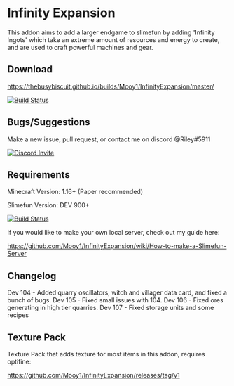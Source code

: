 # Infinity Expansion

This addon aims to add a larger endgame to slimefun by adding 'Infinity Ingots' which take an extreme amount of resources and energy to create, and are used to craft powerful machines and gear.

## Download

https://thebusybiscuit.github.io/builds/Mooy1/InfinityExpansion/master/

[![Build Status](https://thebusybiscuit.github.io/builds/Mooy1/InfinityExpansion/master/badge.svg)](https://thebusybiscuit.github.io/builds/Mooy1/InfinityExpansion/master)

## Bugs/Suggestions

Make a new issue, pull request, or contact me on discord @Riley#5911

<p>
  <a href="https://discord.gg/slimefun">
    <img src="https://discordapp.com/api/guilds/565557184348422174/widget.png?style=banner3" alt="Discord Invite"/>
  </a>
</p>

## Requirements

Minecraft Version: 1.16+ (Paper recommended)

Slimefun Version: DEV 900+

[![Build Status](https://thebusybiscuit.github.io/builds/TheBusyBiscuit/Slimefun4/master/badge.svg)](https://thebusybiscuit.github.io/builds/TheBusyBiscuit/Slimefun4/master/)

If you would like to make your own local server, check out my guide here:

https://github.com/Mooy1/InfinityExpansion/wiki/How-to-make-a-Slimefun-Server

## Changelog

Dev 104 - Added quarry oscillators, witch and villager data card, and fixed a bunch of bugs.
Dev 105 - Fixed small issues with 104.
Dev 106 - Fixed ores generating in high tier quarries.
Dev 107 - Fixed storage units and some recipes

## Texture Pack

Texture Pack that adds texture for most items in this addon, requires optifine:

https://github.com/Mooy1/InfinityExpansion/releases/tag/v1
